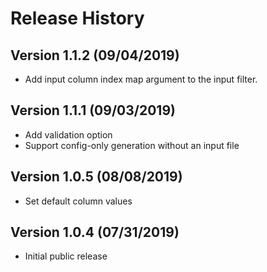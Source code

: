 # Release History

## Version 1.1.2 (09/04/2019)
* Add input column index map argument to the input filter.

## Version 1.1.1 (09/03/2019)
* Add validation option
* Support config-only generation without an input file

## Version 1.0.5 (08/08/2019)
* Set default column values

## Version 1.0.4 (07/31/2019)
* Initial public release

